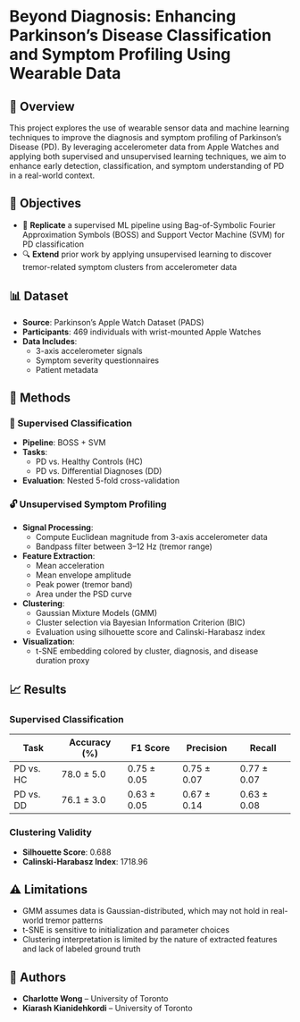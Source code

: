 # Beyond Diagnosis: Enhancing Parkinson’s Disease Classification and Symptom Profiling Using Wearable Data

## 🧠 Overview

This project explores the use of wearable sensor data and machine learning techniques to improve the diagnosis and symptom profiling of Parkinson’s Disease (PD). By leveraging accelerometer data from Apple Watches and applying both supervised and unsupervised learning techniques, we aim to enhance early detection, classification, and symptom understanding of PD in a real-world context.

## 🎯 Objectives

- 🔁 **Replicate** a supervised ML pipeline using Bag-of-Symbolic Fourier Approximation Symbols (BOSS) and Support Vector Machine (SVM) for PD classification
- 🔍 **Extend** prior work by applying unsupervised learning to discover tremor-related symptom clusters from accelerometer data

## 📊 Dataset

- **Source**: Parkinson’s Apple Watch Dataset (PADS)
- **Participants**: 469 individuals with wrist-mounted Apple Watches
- **Data Includes**:
  - 3-axis accelerometer signals
  - Symptom severity questionnaires
  - Patient metadata

## 🧪 Methods

### 🧭 Supervised Classification

- **Pipeline**: BOSS + SVM
- **Tasks**:
  - PD vs. Healthy Controls (HC)
  - PD vs. Differential Diagnoses (DD)
- **Evaluation**: Nested 5-fold cross-validation

### 🔓 Unsupervised Symptom Profiling

- **Signal Processing**:
  - Compute Euclidean magnitude from 3-axis accelerometer data
  - Bandpass filter between 3–12 Hz (tremor range)
- **Feature Extraction**:
  - Mean acceleration
  - Mean envelope amplitude
  - Peak power (tremor band)
  - Area under the PSD curve
- **Clustering**:
  - Gaussian Mixture Models (GMM)
  - Cluster selection via Bayesian Information Criterion (BIC)
  - Evaluation using silhouette score and Calinski-Harabasz index
- **Visualization**:
  - t-SNE embedding colored by cluster, diagnosis, and disease duration proxy

## 📈 Results

### Supervised Classification

| Task      | Accuracy (%) | F1 Score | Precision | Recall |
|-----------|--------------|----------|-----------|--------|
| PD vs. HC | 78.0 ± 5.0   | 0.75 ± 0.05 | 0.75 ± 0.07 | 0.77 ± 0.07 |
| PD vs. DD | 76.1 ± 3.0   | 0.63 ± 0.05 | 0.67 ± 0.14 | 0.63 ± 0.08 |

### Clustering Validity

- **Silhouette Score**: 0.688
- **Calinski-Harabasz Index**: 1718.96

## ⚠️ Limitations

- GMM assumes data is Gaussian-distributed, which may not hold in real-world tremor patterns
- t-SNE is sensitive to initialization and parameter choices
- Clustering interpretation is limited by the nature of extracted features and lack of labeled ground truth

## 👥 Authors

- **Charlotte Wong** – University of Toronto  
- **Kiarash Kianidehkordi** – University of Toronto


